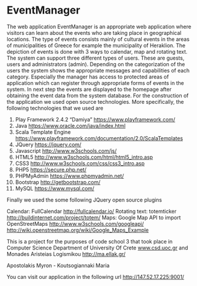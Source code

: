 # EventManager 
The web application EventManager is an appropriate web application where visitors can learn about the events who are taking place in geographical locations. The type of events consists mainly of cultural events in the areas of municipalities of Greece for example the municipality of Heraklion. The depiction of events is done with 3 ways to calendar, map and rotating text. The system can support three different types of users. These are guests, users and administrators (admin). Depending on the categorization of the users the system shows the appropriate messages and capabilities of each category. Especially the manager has access to protected areas of application which can register through appropriate forms of events in the system. In next step the events are displayed to the homepage after obtaining the event data from the system database. For the construction of the application we used open source technologies. More specifically, the following technologies that we used are

1.	Play Framework 2.4.2 “Damiya” https://www.playframework.com/ 
2.	Java https://www.oracle.com/java/index.html 
3.	Scala Template Engine  https://www.playframework.com/documentation/2.0/ScalaTemplates 
4.	JQuery https://jquery.com/
5.	Javascript  http://www.w3schools.com/js/  
6.	HTML5 http://www.w3schools.com/html/html5_intro.asp 
7.	CSS3 http://www.w3schools.com/css/css3_intro.asp 
8.	PHP5 https://secure.php.net/ 
9.	PHPMyAdmin https://www.phpmyadmin.net/ 
10.	Bootstrap http://getbootstrap.com/
11.	MySQL https://www.mysql.com/


Finally we used the some following JQuery open source plugins

Calendar: FullCalendar http://fullcalendar.io/
Rotating text: totemticker http://buildinternet.com/project/totem/ 
Maps: Google Map API to import OpenStreetMaps http://www.w3schools.com/googleapi/  http://wiki.openstreetmap.org/wiki/Google_Maps_Example 

This is a project for the purposes of code school 3 that took place in Computer Science Department of University Of Crete www.csd.uoc.gr and Monades Aristeias Logismikou http://ma.ellak.gr/

Apostolakis Myron - Koutsogiannaki Maria

You can visit our application in the following url http://147.52.17.225:9001/

